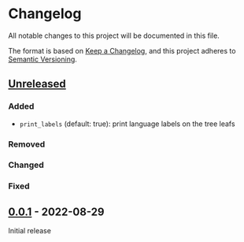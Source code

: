 # Changelog
All notable changes to this project will be documented in this file.

The format is based on [Keep a Changelog](https://keepachangelog.com/en/1.0.0/),
and this project adheres to [Semantic Versioning](https://semver.org/spec/v2.0.0.html).

## [Unreleased]

### Added
* `print_labels` (default: true): print language labels on the tree leafs

### Removed

### Changed

### Fixed

## [0.0.1] - 2022-08-29

Initial release

[Unreleased]: https://github.com/fmatter/lingtreemaps/compare/0.0.1...HEAD
[0.0.1]: https://github.com/fmatter/lingtreemaps/releases/tag/0.0.1
